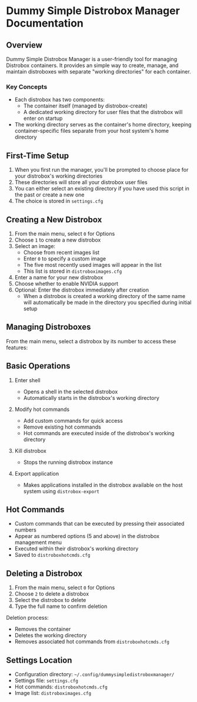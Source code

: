 # Dummy Simple Distrobox Manager Documentation

## Overview
Dummy Simple Distrobox Manager is a user-friendly tool for managing Distrobox containers. It provides an simple way to create, manage, and maintain distroboxes with separate "working directories" for each container.

### Key Concepts
- Each distrobox has two components:
  - The container itself (managed by distrobox-create)
  - A dedicated working directory for user files that the distrobox will enter on startup
- The working directory serves as the container's home directory, keeping container-specific files separate from your host system's home directory

## First-Time Setup

1. When you first run the manager, you'll be prompted to choose place for your distrobox's working directories
2. These directories will store all your distrobox user files
3. You can either select an existing directory if you have used this script in the past or create a new one
4. The choice is stored in `settings.cfg`

## Creating a New Distrobox

1. From the main menu, select `0` for Options
2. Choose `1` to create a new distrobox
3. Select an image:
   - Choose from recent images list
   - Enter `0` to specify a custom image
   - The five most recently used images will appear in the list
   - This list is stored in `distroboximages.cfg`
4. Enter a name for your new distrobox
5. Choose whether to enable NVIDIA support
6. Optional: Enter the distrobox immediately after creation
   - When a distrobox is created a working directory of the same name will automatically be made in the directory you specified during initial setup

## Managing Distroboxes

From the main menu, select a distrobox by its number to access these features:

## Basic Operations
1. Enter shell
   - Opens a shell in the selected distrobox
   - Automatically starts in the distrobox's working directory

2. Modify hot commands
   - Add custom commands for quick access
   - Remove existing hot commands
   - Hot commands are executed inside of the distrobox's working directory
   
3. Kill distrobox
   - Stops the running distrobox instance

4. Export application
   - Makes applications installed in the distrobox available on the host system using `distrobox-export`

## Hot Commands
- Custom commands that can be executed by pressing their associated numbers
- Appear as numbered options (5 and above) in the distrobox management menu
- Executed within their distrobox's working directory
- Saved to `distroboxhotcmds.cfg`

## Deleting a Distrobox

1. From the main menu, select `0` for Options
2. Choose `2` to delete a distrobox
3. Select the distrobox to delete
4. Type the full name to confirm deletion

Deletion process:
- Removes the container
- Deletes the working directory
- Removes associated hot commands from `distroboxhotcmds.cfg`

## Settings Location

- Configuration directory: `~/.config/dummysimpledistroboxmanager/`
- Settings file: `settings.cfg`
- Hot commands: `distroboxhotcmds.cfg`
- Image list: `distroboximages.cfg`
